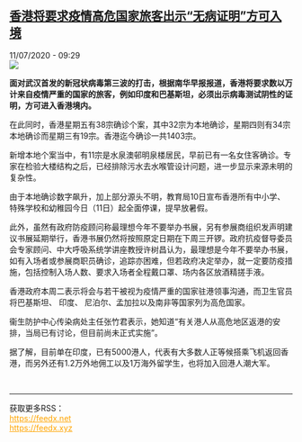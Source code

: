 <!--1594454118000-->
[香港将要求疫情高危国家旅客出示“无病证明”方可入境](http://www.rfi.fr//cn/%E6%B8%AF%E6%BE%B3%E5%8F%B0/20200711-%E9%A6%99%E6%B8%AF%E5%B0%86%E8%A6%81%E6%B1%82%E7%96%AB%E6%83%85%E9%AB%98%E5%8D%B1%E5%9B%BD%E5%AE%B6%E6%97%85%E5%AE%A2%E5%87%BA%E7%A4%BA-%E6%97%A0%E7%97%85%E8%AF%81%E6%98%8E-%E6%96%B9%E5%8F%AF%E5%85%A5%E5%A2%83)
------

<div>11/07/2020 - 09:29</div><img src="https://s.rfi.fr/media/display/ed3fc49c-a279-11ea-b9d8-005056bf18d4/w:310/p:16x9/2020-05-28T000000Z_989266941_RC2KXG95L51L_RTRMADP_3_CHINA-PARLIAMENT-HONGKONG.JPG"><p><strong>面对武汉首发的新冠状病毒第三波的打击，根据南华早报报道，香港将要求数以万计来自疫情严重的国家的旅客，例如印度和巴基斯坦，必须出示病毒测试阴性的证明，方可进入香港境内。</strong></p><div class="t-content__body u-clearfix"><div class="m-interstitial"></div><p>在此同时，香港星期五有38宗确诊个案，其中32宗为本地确诊，星期四则有34宗本地确诊而星期三有19宗。香港迄今确诊一共1403宗。</p><p>新增本地个案当中，有11宗是水泉澳邨明泉楼居民，早前已有一名女住客确诊。专家在检验大楼结构之后，已经排除污水去水喉管设计问题，进一步显示来源未明的复杂性。</p><p>由于本地确诊数字飙升，加上部分源头不明，教育局10日宣布香港所有中小学、特殊学校和幼稚园今日（11日）起全面停课，提早放暑假。</p><p>此外，虽然有政府防疫顾问称最理想今年不要举办书展，另有参展商组织发声明建议书展延期举行，香港书展仍然将按照原定日期在下周三开锣。政府抗疫督导委员会专家顾问、中大呼吸系统学讲座教授许树昌认为，最理想是今年不要举办书展，如有入场者或参展商职员确诊，追踪亦困难，但若政府决定举办，就一定要防疫措施，包括控制入场人数、要求入场者全程戴口罩、场内各区放酒精搓手液。</p><p>香港政府本周二表示将会与若干被视为疫情严重的国家驻港领事沟通，而卫生官员将巴基斯坦、 印度、 尼泊尔、孟加拉以及南非等国家列为高危国家。</p><p>衞生防护中心传染病处主任张竹君表示，她知道“有关港人从高危地区返港的安排，当局已有讨论，但目前尚未正式实施”。</p><p>据了解，目前单在印度，已有5000港人，代表有大多数人正等候搭乘飞机返回香港，而另外还有1.2万外地佣工以及1万海外留学生，也将加入回港人潮大军。</p><div class="o-self-promo o-self-promo--nl o-self-promo--hidden" data-selfpromo-newsletter></div><div class="o-self-promo o-self-promo--app o-self-promo--hidden" data-selfpromo-app></div></div><br><hr><div>获取更多RSS：<br><a href="https://feedx.net" style="color:orange" target="_blank">https://feedx.net</a> <br><a href="https://feedx.xyz" style="color:orange" target="_blank">https://feedx.xyz</a><br></div>
